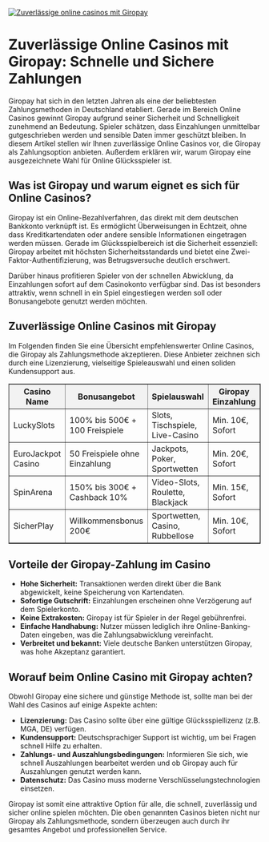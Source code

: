 [![Zuverlässige online casinos mit Giropay](https://123-caf.pages.dev/gitsignup.png)](https://vrmoo.ru/Bt82HjjY)

<h1>Zuverlässige Online Casinos mit Giropay: Schnelle und Sichere Zahlungen</h1> <p>Giropay hat sich in den letzten Jahren als eine der beliebtesten Zahlungsmethoden in Deutschland etabliert. Gerade im Bereich Online Casinos gewinnt Giropay aufgrund seiner Sicherheit und Schnelligkeit zunehmend an Bedeutung. Spieler schätzen, dass Einzahlungen unmittelbar gutgeschrieben werden und sensible Daten immer geschützt bleiben. In diesem Artikel stellen wir Ihnen zuverlässige Online Casinos vor, die Giropay als Zahlungsoption anbieten. Außerdem erklären wir, warum Giropay eine ausgezeichnete Wahl für Online Glücksspieler ist.</p>  <h2>Was ist Giropay und warum eignet es sich für Online Casinos?</h2> <p>Giropay ist ein Online-Bezahlverfahren, das direkt mit dem deutschen Bankkonto verknüpft ist. Es ermöglicht Überweisungen in Echtzeit, ohne dass Kreditkartendaten oder andere sensible Informationen eingetragen werden müssen. Gerade im Glücksspielbereich ist die Sicherheit essenziell: Giropay arbeitet mit höchsten Sicherheitsstandards und bietet eine Zwei-Faktor-Authentifizierung, was Betrugsversuche deutlich erschwert.</p> <p>Darüber hinaus profitieren Spieler von der schnellen Abwicklung, da Einzahlungen sofort auf dem Casinokonto verfügbar sind. Das ist besonders attraktiv, wenn schnell in ein Spiel eingestiegen werden soll oder Bonusangebote genutzt werden möchten.</p>  <h2>Zuverlässige Online Casinos mit Giropay</h2> <p>Im Folgenden finden Sie eine Übersicht empfehlenswerter Online Casinos, die Giropay als Zahlungsmethode akzeptieren. Diese Anbieter zeichnen sich durch eine Lizenzierung, vielseitige Spieleauswahl und einen soliden Kundensupport aus.</p>  <table border="1" cellpadding="8" cellspacing="0" style="border-collapse: collapse; width: 100%; max-width: 800px;">   <thead>     <tr style="background-color: #f2f2f2;">       <th>Casino Name</th>       <th>Bonusangebot</th>       <th>Spielauswahl</th>       <th>Giropay Einzahlung</th>       <th>Kundensupport</th>     </tr>   </thead>   <tbody>     <tr>       <td>LuckySlots</td>       <td>100% bis 500€ + 100 Freispiele</td>       <td>Slots, Tischspiele, Live-Casino</td>       <td>Min. 10€, Sofort</td>       <td>24/7 Live-Chat, deutschsprachig</td>     </tr>     <tr>       <td>EuroJackpot Casino</td>       <td>50 Freispiele ohne Einzahlung</td>       <td>Jackpots, Poker, Sportwetten</td>       <td>Min. 20€, Sofort</td>       <td>E-Mail & Telefon, schnell</td>     </tr>     <tr>       <td>SpinArena</td>       <td>150% bis 300€ + Cashback 10%</td>       <td>Video-Slots, Roulette, Blackjack</td>       <td>Min. 15€, Sofort</td>       <td>Live-Chat werktags 9-22 Uhr</td>     </tr>     <tr>       <td>SicherPlay</td>       <td>Willkommensbonus 200€</td>       <td>Sportwetten, Casino, Rubbellose</td>       <td>Min. 10€, Sofort</td>       <td>24/7 deutschsprachiger Support</td>     </tr>   </tbody> </table>  <h2>Vorteile der Giropay-Zahlung im Casino</h2> <ul>   <li><strong>Hohe Sicherheit:</strong> Transaktionen werden direkt über die Bank abgewickelt, keine Speicherung von Kartendaten.</li>   <li><strong>Sofortige Gutschrift:</strong> Einzahlungen erscheinen ohne Verzögerung auf dem Spielerkonto.</li>   <li><strong>Keine Extrakosten:</strong> Giropay ist für Spieler in der Regel gebührenfrei.</li>   <li><strong>Einfache Handhabung:</strong> Nutzer müssen lediglich ihre Online-Banking-Daten eingeben, was die Zahlungsabwicklung vereinfacht.</li>   <li><strong>Verbreitet und bekannt:</strong> Viele deutsche Banken unterstützen Giropay, was hohe Akzeptanz garantiert.</li> </ul>  <h2>Worauf beim Online Casino mit Giropay achten?</h2> <p>Obwohl Giropay eine sichere und günstige Methode ist, sollte man bei der Wahl des Casinos auf einige Aspekte achten:</p> <ul>   <li><strong>Lizenzierung:</strong> Das Casino sollte über eine gültige Glücksspiellizenz (z.B. MGA, DE) verfügen.</li>   <li><strong>Kundensupport:</strong> Deutschsprachiger Support ist wichtig, um bei Fragen schnell Hilfe zu erhalten.</li>   <li><strong>Zahlungs- und Auszahlungsbedingungen:</strong> Informieren Sie sich, wie schnell Auszahlungen bearbeitet werden und ob Giropay auch für Auszahlungen genutzt werden kann.</li>   <li><strong>Datenschutz:</strong> Das Casino muss moderne Verschlüsselungstechnologien einsetzen.</li> </ul>  <p>Giropay ist somit eine attraktive Option für alle, die schnell, zuverlässig und sicher online spielen möchten. Die oben genannten Casinos bieten nicht nur Giropay als Zahlungsmethode, sondern überzeugen auch durch ihr gesamtes Angebot und professionellen Service.</p>